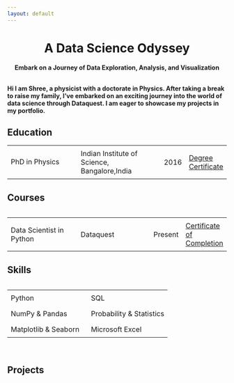 ```yaml
---
layout: default
---
```

<head>
  <title>Data Science Odyssey</title>
  <style>
    /* CSS code to center the heading */
    .center {
      text-align: center;
    }
    /* CSS code to adjust the font size of the subtitle */
    .p {
      font-size: 22px; /* Change the font size to 14 pixels */
    }
  </style>
</head>
<body>
  <!-- Heading centered using CSS -->
  <h1 class="center">A Data Science Odyssey</h1>
  <!-- Subtitle -->
  <p class="center"><b>Embark on a Journey of Data Exploration, Analysis, and Visualization</b></p>
</body>

<br>

<body><b>Hi I am Shree, a physicist with a doctorate in Physics. After taking a break to raise my family, I’ve embarked on an exciting journey into the world of data science through Dataquest. I am eager to showcase my projects in my portfolio.</b></body>

<br>

<h2><b>Education</b></h2>

<table style="border-collapse: collapse; width: 100%;">
  <colgroup>
    <col style="width: 50%;">
    <col style="width: 50%;">
  </colgroup>
  <tbody>
    <tr>
      <td>PhD in Physics</td>
      <td style="padding: 8px;">Indian Institute of Science, Bangalore,India</td>
      <td style="padding: 8px;">2016</td>
      <td style="padding: 8px;"><a href="https://www.linkedin.com/in/bhagyashreeks/">Degree Certificate</a></td>
    </tr>
<table>
  

<h2><b>Courses</b></h2>

 <table style="border-collapse: collapse; width: 100%;">
  <colgroup>
    <col style="width: 50%;">
    <col style="width: 50%;">
  </colgroup>
  <tbody>
    <tr>
      <td style="padding: 8px;">Data Scientist in Python</td>
      <td style="padding: 8px;">Dataquest</td>
      <td style="padding: 8px;">Present</td>
      <td style="padding: 8px;"><a href="https://www.linkedin.com/in/bhagyashreeks/">Certificate of Completion</a></td>
    </tr>
<table>


<h2><b>Skills</b></h2>

  <table style="border-collapse: collapse; width: 100%;">
  <colgroup>
    <col style="width: 50%;">
    <col style="width: 50%;">
  </colgroup>
  <tbody>
    <tr>
      <td style="padding: 8px;">Python</td>
      <td style="padding: 8px;">SQL</td>
    </tr>
    <tr>
      <td style="padding: 8px;">NumPy & Pandas</td>
      <td style="padding: 8px;">Probability & Statistics</td>
    </tr>
    <tr>
      <td style="padding: 8px;">Matplotlib & Seaborn</td>
      <td style="padding: 8px;">Microsoft Excel</td>
    </tr>
  </tbody>
</table>

<br>
<h2><b>Projects</b></h2>
